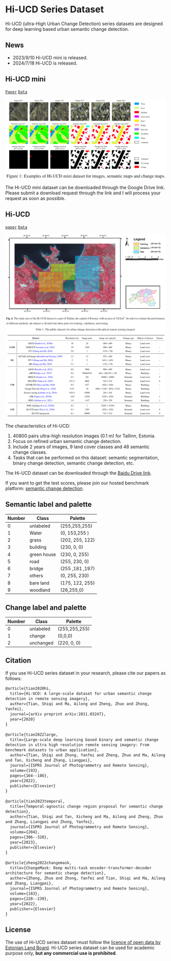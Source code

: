 # Hi-UCD Series Dataset

Hi-UCD (ultra-High Urban Change Detection) series datasets are designed for deep learning based urban semantic change detection.


## News
- 2023/9/10 Hi-UCD mini is released.
- 2024/7/18 Hi-UCD is released.

## Hi-UCD mini

[`Paper`](https://arxiv.org/abs/2011.03247) [`Data`](https://drive.google.com/drive/folders/1fzAn4Bez_S6KX83iYABjAlASCzzhRJPQ?usp=sharing)

![Examples for Hi-UCD mini dataset](./picture/Hi-UCD%20mini.png)


The Hi-UCD mini dataset can be downloaded through the Google Drive link.
Please submit a download request through the link and I will process your request as soon as possible.


## Hi-UCD 

[`paper`](https://www.sciencedirect.com/science/article/abs/pii/S0924271622002210) [`Data`](http://yxz2jz16sfbxbvne.mikecrm.com/3IgmdVo)

![Hi-UCD dataset](./picture/Hi-UCD.png)
![public dataset](./picture/public%20dataset.png)

The characteristics of Hi-UCD:

1. 40800 pairs ultra-high resolution images (0.1 m) for Tallinn, Estonia.
2. Focus on refined urban semantic change detection.
3. Include 2 years of images, 9 land cover classes and 48 semantic change classes. 
4. Tasks that can be performed on this dataset: semantic segmentation, binary change detection, semantic change detection, etc.

The Hi-UCD dataset can be downloaded through the [Baidu Drive link](http://yxz2jz16sfbxbvne.mikecrm.com/3IgmdVo). 

If you want to get the test scores, please join our hosted benchmark platform: [semantic change detection](https://www.codabench.org/competitions/3485/).

## Semantic label and palette
|Number|Class|Palette|
|---|---|---|
|0| unlabeled|(255,255,255)|
|1|Water|(0, 153,255 )|
|2|grass|(202, 255, 122)|
|3|building|(230, 0, 0)|
|4|green house| (230, 0, 255)|
|5|road|(255, 230, 0)|
|6|bridge|(255 ,181 ,197)|
|7|others|(0, 255, 230)|
|8|bare land|(175, 122, 255)|
|9|woodland|(26,255,0)|

## Change label and palette

|Number|Class|Palette|
|---|---|---|
|0| unlabeled|(255,255,255)|
|1|change|(0,0,0)|
|2|unchanged|(220,	0,	0)|



## Citation
If you use Hi-UCD series dataset in your research, please cite our papers as follows:
```
@article{tian2020hi,
  title={Hi-UCD: A large-scale dataset for urban semantic change detection in remote sensing imagery},
  author={Tian, Shiqi and Ma, Ailong and Zheng, Zhuo and Zhong, Yanfei},
  journal={arXiv preprint arXiv:2011.03247},
  year={2020}
}

@article{tian2022large,
  title={Large-scale deep learning based binary and semantic change detection in ultra high resolution remote sensing imagery: From benchmark datasets to urban application},
  author={Tian, Shiqi and Zhong, Yanfei and Zheng, Zhuo and Ma, Ailong and Tan, Xicheng and Zhang, Liangpei},
  journal={ISPRS Journal of Photogrammetry and Remote Sensing},
  volume={193},
  pages={164--186},
  year={2022},
  publisher={Elsevier}
}

@article{tian2023temporal,
  title={Temporal-agnostic change region proposal for semantic change detection},
  author={Tian, Shiqi and Tan, Xicheng and Ma, Ailong and Zheng, Zhuo and Zhang, Liangpei and Zhong, Yanfei},
  journal={ISPRS Journal of Photogrammetry and Remote Sensing},
  volume={204},
  pages={306--320},
  year={2023},
  publisher={Elsevier}
}

@article{zheng2022changemask,
  title={ChangeMask: Deep multi-task encoder-transformer-decoder architecture for semantic change detection},
  author={Zheng, Zhuo and Zhong, Yanfei and Tian, Shiqi and Ma, Ailong and Zhang, Liangpei},
  journal={ISPRS Journal of Photogrammetry and Remote Sensing},
  volume={183},
  pages={228--239},
  year={2022},
  publisher={Elsevier}
}
```


## License
The use of Hi-UCD series dataset must follow the [licence of open data by Estonian Land Board](https://geoportaal.maaamet.ee/docs/Avaandmed/Licence-of-open-data-of-Estonian-Land-Board.pdf).
Hi-UCD series dataset can be used for academic purpose only, **but any commercial use is prohibited**.